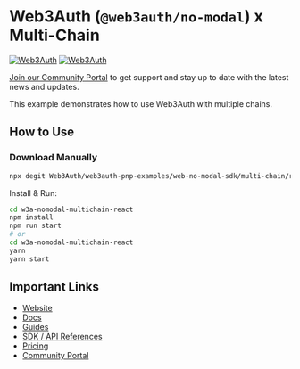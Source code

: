 # Web3Auth (`@web3auth/no-modal`) x Multi-Chain

[![Web3Auth](https://img.shields.io/badge/Web3Auth-SDK-blue)](https://web3auth.io/docs/sdk/web/no-modal/)
[![Web3Auth](https://img.shields.io/badge/Web3Auth-Community-cyan)](https://community.web3auth.io)

[Join our Community Portal](https://community.web3auth.io/) to get support and stay up to date with the latest news and updates.

This example demonstrates how to use Web3Auth with multiple chains.

## How to Use

### Download Manually

```bash
npx degit Web3Auth/web3auth-pnp-examples/web-no-modal-sdk/multi-chain/react-multi-chain-no-modal-example w3a-nomodal-multichain-react
```

Install & Run:

```bash
cd w3a-nomodal-multichain-react
npm install
npm run start
# or
cd w3a-nomodal-multichain-react
yarn
yarn start
```

## Important Links

- [Website](https://web3auth.io)
- [Docs](https://web3auth.io/docs)
- [Guides](https://web3auth.io/docs/guides)
- [SDK / API References](https://web3auth.io/docs/sdk)
- [Pricing](https://web3auth.io/pricing.html)
- [Community Portal](https://community.web3auth.io)